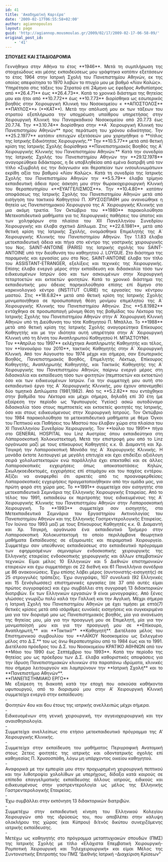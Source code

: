 ```yaml
---
id: 41
title: 'Ακαδημαϊκή Καριέρα'
date: '2009-02-17T06:55:58+02:00'
author: agiannopoulos
layout: page
guid: 'http://agiannop.mousmoulas.gr/2009/02/17/2009-02-17-06-58-09/'
original_post_id:
    - '41'
---
```


**ΣΠΟΥΔΕΣ ΚΑΙ ΣΤΑΔΙΟΔΡΟΜΙΑ**

<div style="text-align:justify;">Γεννήθηκα στην Αθήνα το έτος **1946**. Μετά τη συμπλήρωση της στοιχειώδους και μέσης εκπαιδεύσεως μου γράφτηκα κατόπιν εξετάσεων το έτος 1964 στην Ιατρική Σχολή του Πανεπιστημίου Αθηνών, εκ της οποίας απεφοίτησα το 1970 λαβών το πτυχίο μου με βαθμό «Λίαν Καλώς».</div><div style="text-align:justify;">Υπηρέτησα στις τάξεις του Στρατού επί 24μηνο ως έφεδρος Ανθυπίατρος από **26.4.71** έως **26.4.73**. Κατά το χρονικό διάστημα της θητείας μου και ήτοι από **10.7.72** έως **10.7.73** διορίσθηκα ως εσωτερικός βοηθός στην Χειρουργική Κλινική του Νοσοκομείου « **ΑΠΟΣΤΟΛΟΣ** **ΠΑΥΛΟΣ**» (**ΚΑΤ**).  
Μετά την απόλυσή μου εκ των τάξεων του στρατού εξεπλήρωσα την υποχρέωση υπαίθρου υπηρετήσας στην Χειρουργική Κλινική του Παναρκαδικού Νοσοκομείου από 20.7.73 έως 20.7.74.  
Την **3.10.74** διορίσθηκα στην **Α΄ Χειρουργική Κλινική του Πανεπιστημίου Αθηνών** προς περάτωση του χρόνου ειδικότητας.  
Την **25.2.1977** κατόπιν επιτυχών εξετάσεών μου χορηγήθηκε ο **τίτλος της Ιατρικής Ειδικότητας Χειρουργικής.**  
Την **10.5.77** μετά από θετική κρίση της Ιατρικής Σχολής διορίσθηκα **Πανεπιστημιακός Βοηθός της Α΄ Χειρουργικής Κλινικής του Πανεπιστημίου Αθηνών.**  
Κατά την συνεδρία της Ιατρικής Σχολής του Πανεπιστημίου Αθηνών την **29.12.1978** αναγορεύθηκα διδάκτορας, η δε υποβληθείσα από εμένα διατριβή υπό τον τίτλο «Συμβολή εις την διάγνωσιν και θεραπείαν των ινσουλινωμάτων» εκρίθη αξία του βαθμού «Λίαν Καλώς».  
Κατά τη συνεδρία της Ιατρικής Σχολής του Πανεπιστημίου Αθηνών την **5.5.79** έλαβα τρίμηνο εκπαιδευτική άδεια προς άσκηση μου στην θωρακοχειρουργική Κλινική του θεραπευτηρίου «**ΕΥΑΓΓΕΛΙΣΜΟΣ**».  
Την **10.4.80** κατόπιν αποφάσεως της Ιατρικής Σχολής του Πανεπιστημίου Αθηνών μετά από εισήγηση του τακτικού Καθηγητού Π. ΧΡΥΣΟΣΠΑΘΗ μου ανανεώθηκε η θητεία ως Πανεπιστημιακού Χειρουργού της Α΄ Χειρουργικής Κλινικής για μια ακόμη τριετία.  
Τον Οκτώβριο του **1980** παρακολούθησα Μετεκαπιδευτικά μαθήματα για τις Χειρουργικές παθήσεις του ύπατος και των χοληφόρων στα πλαίσια του ΧΙΙ Πανελληνίου Συνεδρίου Χειρουργικής και έλαβα σχετικό Δίπλωμα.  
Στις **22.6.1981**, μετά από θετική κρίση της Ιατρικής Σχολής, ονομάσθηκα Επιμελητής της Α΄ Χειρουργικής Κλινικής του Πανεπιστημίου Αθηνών.  
Την 1.1.83 έλαβα μετεκπαιδευτική άδεια και πήγα στο κέντρο της γαστρικής χειρουργικής του Νος. SAINT-ANTOINE (PARIS) της Ιατρικής σχολής του SAINT-ANTOINE υπό την διεύθυνση του καθηγητού J. LOYGUE.  
Στο διάστημα της παραμονής και εργασίας μου στο Νος. SAINT-ANTOINE έλαβα τον τίτλο του ASSISTANT-ETRANGER, εξελίξεις και τεχνικές της Χειρουργικής. Επίσης έλαβα ενεργό μέρος στην εκπαίδευση και διδασκαλία τόσο των ειδικευομένων Ιατρών όσο και των ασκουμένων στην Χειρουργική τεταρτοετών και εκτοετών φοιτητών.  
Κατά το χρονικό διάστημα της εκπαιδευτικής μου άδειας παρηκολούθησα επίσης επί δίμηνο στο καρκινολογικό κέντρο (INSTITUT CURIE) τις εργασίες του κέντρου μαστού.  
Στις **18.6.82** μετά από θετική κρίση της Ιατρικής Σχολής μονιμοποιήθηκα σε προσωποπαγή θέση μονίμου επιμελητού της Α΄ Χειρουργικής Κλινικής του Πανεπιστημίου Αθηνών.  
Στις **5.8.1982** εντάχθηκα σε προσωποπαγή μόνιμη θέση της βαθμίδας του Λέκτορα της Ιατρικής Σχολής του Πανεπιστημίου Αθηνών στην Α΄ Χειρουργική Κλινική Αθηνών υπό τη Διεύθυνση του τότε Καθηγητού Π. Μπάλλα.  
Το **1988** μετά από θετική κρίση της Ιατρικής Σχολής αναγορεύτηκα Επίκουρος Καθηγητής και με την ιδιότητα αυτή υπηρέτησα στην Α΄ Χειρουργική Κλινική υπό τη δ/νση του Αναπληρωτού Καθηγητού Η. ΜΠΑΣΤΟΥΝΗ.</div><div style="text-align:justify;">Τον **Απρίλιο του 1997** εκλέχτηκα Αναπληρωτής Καθηγητής και τέλος, τον **Ιανουάριο του 2010**, τακτικός Καθηγητής στην Α΄ Χειρουργική Κλινική.  
Από τον Αύγουστο του 1974 μέχρι και σήμερα, σαν Εσωτερικός Βοηθός, Πανεπιστημιακός Βοηθός, Επιμελητής Λέκτωρ, Επίκουρος Καθηγητής, Αναπληρωτής Καθηγητής, και Τακτικός Καθηγητής της Α΄ Χειρουργικής του Πανεπιστημίου Αθηνών, παίρνω ενεργό μέρος στη διδασκαλία και εκπαίδευση τόσο των φοιτητών (πεμπτοετών και εκτοετών) όσο και των ειδικευομένων Ιατρών. Για την συμμετοχή μου αυτή στο εκπαιδευτικό έργο της Α΄ Χειρουργικής Κλινικής, μου έχουν απονεμηθεί δύο τιμητικά Διπλώματα (1981,1982).  
Από τις **5.2.82** που εντάχθηκα στην βαθμίδα του Λέκτορα και μέχρι σήμερα, δηλαδή επί 30 έτη (με εξαίρεση την περίοδο ως Υφυπουργός Υγείας) ασκώ αυτοδύναμο διδασκαλία τόσο στους πεμπτοετείς και εκτοετείς φοιτητές της Ιατρικής, όσο και στους ειδικευόμενους στην Χειρουργική Ιατρούς.  
Τον Οκτώβριο του 1984 παρακολούθησα τα μετεκαπιδευτικά μαθήματα με θέμα Όγκοι του Πεπτικού και Παθήσεις του Μαστού που έλαβαν χώρα στα πλαίσια του ΧΙ Πανελληνίου Συνεδρίου Χειρουργικής.  
Τον **Ιούλιο του 1991** πήγα στο GENERAL HOSPITAL του Linz Αυστρίας όπου εκπαιδεύτηκα στη Λάπαροσκοπική Χολοκυστεκτομή.  
Μετά την επιστροφή μου από το Linz οργάνωσα μαζί με τους επίκουρους Καθηγητές κ.κ. Θ. Διαμαντή και Χρ. Τσιγκρή την Λαπαροσκοπική Μονάδα της Α΄ Χειρουργικής Κλινικής. Η μονάδα έκτοτε λειτουργεί με μεγάλη επιτυχία και έχει επιδείξει αξιόλογη σειρά χολολυστεκτομών ενώ παράλληλα έχει επεκταθεί και σε άλλες Λαπαροσκοπικές εγχειρήσεις όπως αποκαταστάσεις Κηλών, Σκωληκοειδεκτομές, εγχειρήσεις επί στομάχου και του παχέος εντέρου. Αξίζει να αναφερθεί ότι αρκετές από τις προαναφερθείσες Λαπαροσκοπικές εγχειρήσεις πραγματοποιήθηκαν από την ομάδα μας, για πρώτη φορά στη χώρα μας.  
Το **1991** συμμετείχα σαν εισηγητής στα μετεκαπιδευτικά Σεμινάρια της Ελληνικής Χειρουργικής Εταιρείας. Από το τέλος του 1991, εκπαιδεύω εκ περιτροπής τους ειδικευμένους της Α΄ Χειρουργικής Κλινικής του Πανεπιστημίου Αθηνών στην Λαπαροσκοπική Χειρουργική.  
Το **1993** συμμετείχα σαν εισηγητής, στα Μετεκπαιδευτικά Σεμινάρια του Εργαστηρίου Ακτινολογίας του Πανεπιστημίου Αθηνών και της Ελληνικής Γαστρεντερολογικής Εταιρείας. Τον Ιούνιο του 1993 μαζί με τους Επίκουρους Καθηγητές κ.κ. Θ. Διαμαντή και Χρ. Τσιγκρή, οργάνωσα ένα εκπαιδευτικό Τριήμερο στην Λαπαροσκοπική Χολοκυστεκτομή το οποίο περιλάμβανε θεωρητικά μαθήματα Εκπαίδευσης σε εξομοιωτές και πειραματικό Χειρουργείο.  
Συμμετέχω σαν υπεύθυνος εκπαιδεύσεως στο εκπαιδευτικό πρόγραμμα των εφηρμοσμένων σεμιναρίων ενδοσκοπικής χειρουργικής της Ελληνικής εταιρείας ενδοσκοπικής χειρουργικής και άλλων επεμβατικών τεχνικών.  
Είμαι μέλος 10 Ελληνικών και 5 Διεθνών επιστημονικών εταιρειών και έχω συμμετάσχει σε 22 διεθνή και 61 Πανελλήνια συνέδρια με 86 ανακοινώσεις. Έχω επίσης λάβει μέρος (συντονιστής-εισηγητής) σε 25 στρογγυλές τράπεζες.  
Έχω συγγράψει, 107 συνολικά (92 Ελληνικές και 15 ξενόγλωσσες) επιστημονικές εργασίες (σε 37 από αυτές είμαι πρώτος συγγραφέας) και έχω συμβάλλει στη συγγραφή 13 διδακτορικών διατριβών. Εκ των Ελληνικών εργασιών 9 είναι μονογραφίες. Από ξένες γλώσσες γνωρίζω πολύ καλά την Γαλλική και την Αγγλική.  
Μέχρι σήμερα η Ιατρική Σχολή του Πανεπιστημίου Αθηνών με έχει τιμήσει με επτά(7) θετικές κρίσεις μετά από ισάριθμες ευνοϊκές εισηγήσεις και συγκεκριμένα μια για τον διορισμό μου ως Πανεπιστημιακός βοηθός, μία για ανανέωση της θητείας μου, μία για την προαγωγή μου σε Επιμελητή, μία για την μονιμοποίησή μου και για την προαγωγή μου σε **Επίκουρο, Αναπληρωτή,** και **Τακτικό** **Καθηγητή**. Διετέλεσα μέλος του Επιστημονικού συμβουλίου του **ΛΑΪΚΟΥ Νοσοκομείου ως Εκλεγμένο μέλος στο Δ.Σ.** του ως άνω θεραπευτηρίου από το 1984 έως και το 1991. Διετέλεσα πρόεδρος του Δ.Σ. του Νοσοκομείου ΚΡΑΤΙΚΟ ΑΘΗΝΩΝ από τον **Μάιο του 1990 έως Σεπτέμβριο του 1993**. Κατά την περίοδο της θητείας μου ως πρόεδρου των Δ.Σ. έλαβα καθοριστικές αποφάσεις για την ίδρυση Πανεπιστημιακών κλινικών στα παραπάνω ιδρύματα, κλινικές που σήμερα λειτουργούν και λαμπρύνουν την **Ιατρική Σχολή** και το **Πανεπιστήμιο Αθηνών**.</div><div style="text-align:justify;"> </div><div style="text-align:justify;">**ΠΑΝΕΠΙΣΤΗΜΙΑΚΟ ΕΡΓΟ**

</div><div style="text-align:justify;">Με εξαίρεση τη διακοπή κατά την εποχή που ασκούσα καθήκοντα υφυπουργού, από το διορισμού μου στην Α’ Χειρουργική Κλινική συμμετείχα ενεργά στην εκπαίδευση:</div>- <div style="text-align:justify;">Φοιτητών 4ου και 6ου έτους της ιατρικής ανελλειπώς μέχρι σήμερα.</div>
- <div style="text-align:justify;">Ειδικευομένων στη γενική χειρουργική, την αγγειοχειρουργική και την αναισθησιολογία.</div>
- <div style="text-align:justify;">Συμμετείχα ανελλείπως στο ετήσιο μετεκπαιδευτικό πρόγραμμα της Α’ Χειρουργικής Κλινικής.</div>
- <div style="text-align:justify;">Συμμετείχα στην εκπαίδευση του μαθήματος Περιγραφική Ανατομική στους 2ετεις φοιτητές της ιατρικής και οδοντατρικής σχολής επί καθηγεσίας Π. Χρυσοσπάθη, λόγω μη υπάρχοντος οικείου καθηγητού.</div>
- <div style="text-align:justify;">Αναφορικά με την εμπειρία μου στην προχωρημένη χειρουργική πεπτικού και την λιθοτροψία χολολίθων με υπερήχους, δίδαξα κατά καιρούς σε επίπεδα επαγγελματικής εκπαίδευσης άλλους ιατρούς, ειδικούς και ειδικευομένους στην γαστρεντερολογία ως μέλος της Ελληνικής Γαστρεντερολογικής Εταιρείας.</div>
- <div style="text-align:justify;">Έχω συμβάλλει στην εκπόνηση 13 διδακτορικών διατριβών.</div>
- <div style="text-align:justify;">Συμμετέχω στην εκπαιδευτική κίνηση του Ελληνικού Κολεγίου Χειρουργών από της ιδρύσεώς του, που αποβλέπει στην κάλυψη ολοκλήρου της χώρας (και Κύπρου) δι’ενός δικύτου συνεχιζόμενης ιατρικής εκπαίδευσης.</div>
- <div style="text-align:justify;">Μετέχω ως καθηγητής στο πρόγραμμα μεταπτυχιακών σπουδών (ΠΜΣ) της Ιατρικής Σχολής με τίτλο «Ελάχιστα Επεμβατική Χειρουργική- Ρομποτική Χειρουργική και Τηλεχειρουργική» και είμαι Μέλος της Συντονιστικής Επιτροπής του ΠΜΣ “Διεθνής Ιατρική –Διαχείριση Κρίσεων”</div>
